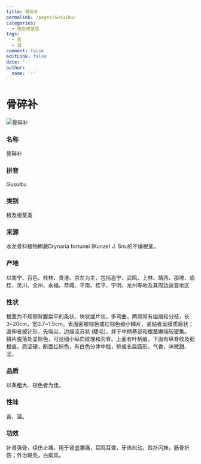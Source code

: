 ```yaml
---
title: 骨碎补
permalink: /pages/Gusuibu/
categories: 
  - 根及根茎类
tags: 
  - 苦
  - 温
comment: false
editLink: false
date: '·'
author: 
  name: '·'
---
```

# 骨碎补

![骨碎补](https://image.zhongyibaike.com/image/%E9%AA%A8%E7%A2%8E%E8%A1%A5/%E9%AA%A8%E7%A2%8E%E8%A1%A5.jpg)

<!-- more -->
### 名称
骨碎补

### 拼音
Gusuibu

### 类别
根及根茎类

### 来源
水龙骨科植物槲蕨Drynaria fortunei (Kunze) J. Sm.的干燥根茎。

### 产地
以南宁、百色、桂林、贵港、崇左为主，包括邕宁、武鸣、上林、靖西、那坡、临桂、灵川、全州、永福、恭城、平南、桂平、宁明、龙州等地及其周边适宜地区

### 性状
根茎为不规侧背腹扁平的条状、块状或片状，多弯曲，两侧常有缢缩和分枝，长3~20cm，宽0.7~1.5cm。表面密被棕色或红棕色细小鳞片，紧贴者呈膜质盾状；直伸者披针形，先端尖，边缘流苏状 (睫毛)，并于中柄基部和根茎嫩端较密集。鳞片脱落处显棕色，可见细小纵向纹理和沟脊。上面有叶柄痕，下面有纵脊纹及细根痕。质坚硬，断面红棕色，有白色分体中柱，排成长扁圆形。气香，味微甜、涩。

### 品质
以条粗大、棕色者为佳。

### 性味
苦，温。

### 功效
补肾强骨，续伤止痛。用于肾虚腰痛，耳鸣耳聋，牙齿松动，跌扑闪挫，筋骨折伤；外治斑秃，白癜风。
